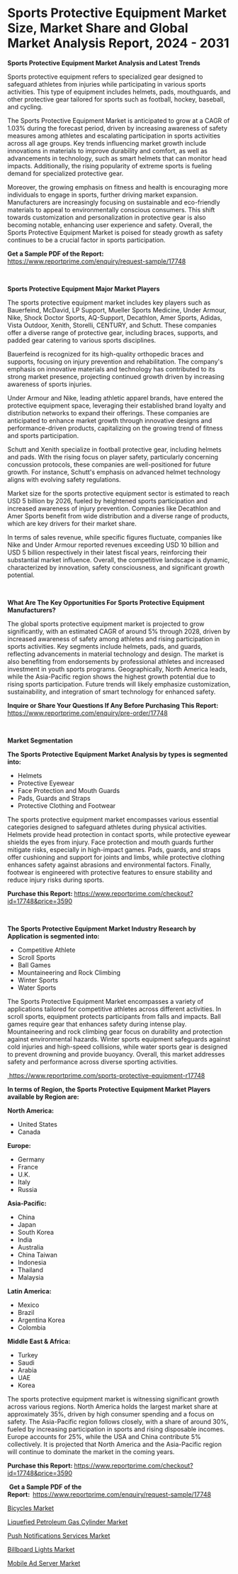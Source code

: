 <p><h1>Sports Protective Equipment Market Size, Market Share and Global Market Analysis Report, 2024 - 2031</h1></p><p><strong>Sports Protective Equipment Market Analysis and Latest Trends</strong></p>
<p><p>Sports protective equipment refers to specialized gear designed to safeguard athletes from injuries while participating in various sports activities. This type of equipment includes helmets, pads, mouthguards, and other protective gear tailored for sports such as football, hockey, baseball, and cycling. </p><p>The Sports Protective Equipment Market is anticipated to grow at a CAGR of 1.03% during the forecast period, driven by increasing awareness of safety measures among athletes and escalating participation in sports activities across all age groups. Key trends influencing market growth include innovations in materials to improve durability and comfort, as well as advancements in technology, such as smart helmets that can monitor head impacts. Additionally, the rising popularity of extreme sports is fueling demand for specialized protective gear.</p><p>Moreover, the growing emphasis on fitness and health is encouraging more individuals to engage in sports, further driving market expansion. Manufacturers are increasingly focusing on sustainable and eco-friendly materials to appeal to environmentally conscious consumers. This shift towards customization and personalization in protective gear is also becoming notable, enhancing user experience and safety. Overall, the Sports Protective Equipment Market is poised for steady growth as safety continues to be a crucial factor in sports participation.</p></p>
<p><strong>Get a Sample PDF of the Report:&nbsp;</strong> <a href="https://www.reportprime.com/enquiry/request-sample/17748?utm_campaign=41&utm_medium=2&utm_source=Github&utm_content=ia&utm_term=20112024&utm_id=sports-protective-equipment">https://www.reportprime.com/enquiry/request-sample/17748</a></p>
<p>&nbsp;</p>
<p><strong>Sports Protective Equipment Major Market Players</strong></p>
<p><p>The sports protective equipment market includes key players such as Bauerfeind, McDavid, LP Support, Mueller Sports Medicine, Under Armour, Nike, Shock Doctor Sports, AQ-Support, Decathlon, Amer Sports, Adidas, Vista Outdoor, Xenith, Storelli, CENTURY, and Schutt. These companies offer a diverse range of protective gear, including braces, supports, and padded gear catering to various sports disciplines.</p><p>Bauerfeind is recognized for its high-quality orthopedic braces and supports, focusing on injury prevention and rehabilitation. The company's emphasis on innovative materials and technology has contributed to its strong market presence, projecting continued growth driven by increasing awareness of sports injuries.</p><p>Under Armour and Nike, leading athletic apparel brands, have entered the protective equipment space, leveraging their established brand loyalty and distribution networks to expand their offerings. These companies are anticipated to enhance market growth through innovative designs and performance-driven products, capitalizing on the growing trend of fitness and sports participation.</p><p>Schutt and Xenith specialize in football protective gear, including helmets and pads. With the rising focus on player safety, particularly concerning concussion protocols, these companies are well-positioned for future growth. For instance, Schutt's emphasis on advanced helmet technology aligns with evolving safety regulations.</p><p>Market size for the sports protective equipment sector is estimated to reach USD 5 billion by 2026, fueled by heightened sports participation and increased awareness of injury prevention. Companies like Decathlon and Amer Sports benefit from wide distribution and a diverse range of products, which are key drivers for their market share.</p><p>In terms of sales revenue, while specific figures fluctuate, companies like Nike and Under Armour reported revenues exceeding USD 10 billion and USD 5 billion respectively in their latest fiscal years, reinforcing their substantial market influence. Overall, the competitive landscape is dynamic, characterized by innovation, safety consciousness, and significant growth potential.</p></p>
<p>&nbsp;</p>
<p><strong>What Are The Key Opportunities For Sports Protective Equipment Manufacturers?</strong></p>
<p><p>The global sports protective equipment market is projected to grow significantly, with an estimated CAGR of around 5% through 2028, driven by increased awareness of safety among athletes and rising participation in sports activities. Key segments include helmets, pads, and guards, reflecting advancements in material technology and design. The market is also benefiting from endorsements by professional athletes and increased investment in youth sports programs. Geographically, North America leads, while the Asia-Pacific region shows the highest growth potential due to rising sports participation. Future trends will likely emphasize customization, sustainability, and integration of smart technology for enhanced safety.</p></p>
<p><strong>Inquire or Share Your Questions If Any Before Purchasing This Report:</strong> <a href="https://www.reportprime.com/enquiry/pre-order/17748?utm_campaign=41&utm_medium=2&utm_source=Github&utm_content=ia&utm_term=20112024&utm_id=sports-protective-equipment">https://www.reportprime.com/enquiry/pre-order/17748</a></p>
<p>&nbsp;</p>
<p><strong>Market Segmentation</strong></p>
<p><strong>The Sports Protective Equipment Market Analysis by types is segmented into:</strong></p>
<p><ul><li>Helmets</li><li>Protective Eyewear</li><li>Face Protection and Mouth Guards</li><li>Pads, Guards and Straps</li><li>Protective Clothing and Footwear</li></ul></p>
<p><p>The sports protective equipment market encompasses various essential categories designed to safeguard athletes during physical activities. Helmets provide head protection in contact sports, while protective eyewear shields the eyes from injury. Face protection and mouth guards further mitigate risks, especially in high-impact games. Pads, guards, and straps offer cushioning and support for joints and limbs, while protective clothing enhances safety against abrasions and environmental factors. Finally, footwear is engineered with protective features to ensure stability and reduce injury risks during sports.</p></p>
<p><strong>Purchase this Report:&nbsp;</strong><a href="https://www.reportprime.com/checkout?id=17748&price=3590&utm_campaign=41&utm_medium=2&utm_source=Github&utm_content=ia&utm_term=20112024&utm_id=sports-protective-equipment">https://www.reportprime.com/checkout?id=17748&price=3590</a></p>
<p>&nbsp;</p>
<p><strong>The Sports Protective Equipment Market Industry Research by Application is segmented into:</strong></p>
<p><ul><li>Competitive Athlete</li><li>Scroll Sports</li><li>Ball Games</li><li>Mountaineering and Rock Climbing</li><li>Winter Sports</li><li>Water Sports</li></ul></p>
<p><p>The Sports Protective Equipment Market encompasses a variety of applications tailored for competitive athletes across different activities. In scroll sports, equipment protects participants from falls and impacts. Ball games require gear that enhances safety during intense play. Mountaineering and rock climbing gear focus on durability and protection against environmental hazards. Winter sports equipment safeguards against cold injuries and high-speed collisions, while water sports gear is designed to prevent drowning and provide buoyancy. Overall, this market addresses safety and performance across diverse sporting activities.</p></p>
<p><a href="https://www.reportprime.com/sports-protective-equipment-r17748?utm_campaign=41&utm_medium=2&utm_source=Github&utm_content=ia&utm_term=20112024&utm_id=sports-protective-equipment">&nbsp;https://www.reportprime.com/sports-protective-equipment-r17748</a></p>
<p><strong>In terms of Region, the Sports Protective Equipment Market Players available by Region are:</strong></p>
<p>
    <p> <strong> North America: </strong>
        <ul>
            <li>United States</li>
            <li>Canada</li>
        </ul>
        </p> 
    <p> <strong> Europe: </strong>
        <ul>
            <li>Germany</li>
            <li>France</li>
            <li>U.K.</li>
            <li>Italy</li>
            <li>Russia</li>
        </ul>
        </p> 
    <p> <strong> Asia-Pacific: </strong>
        <ul>
            <li>China</li>
            <li>Japan</li>
            <li>South Korea</li>
            <li>India</li>
            <li>Australia</li>
            <li>China Taiwan</li>
            <li>Indonesia</li>
            <li>Thailand</li>
            <li>Malaysia</li>
        </ul>
        </p> 
    <p> <strong> Latin America: </strong>
        <ul>
            <li>Mexico</li>
            <li>Brazil</li>
            <li>Argentina Korea</li>
            <li>Colombia</li>
        </ul>
        </p> 
    <p> <strong> Middle East & Africa: </strong>
        <ul>
            <li>Turkey</li>
            <li>Saudi</li>
            <li>Arabia</li>
            <li>UAE</li>
            <li>Korea</li>
        </ul>
    </p>
    </p>
<p><p>The sports protective equipment market is witnessing significant growth across various regions. North America holds the largest market share at approximately 35%, driven by high consumer spending and a focus on safety. The Asia-Pacific region follows closely, with a share of around 30%, fueled by increasing participation in sports and rising disposable incomes. Europe accounts for 25%, while the USA and China contribute 5% collectively. It is projected that North America and the Asia-Pacific region will continue to dominate the market in the coming years.</p></p>
<p><strong>Purchase this Report: </strong><a href="https://www.reportprime.com/checkout?id=17748&price=3590&utm_campaign=41&utm_medium=2&utm_source=Github&utm_content=ia&utm_term=20112024&utm_id=sports-protective-equipment">https://www.reportprime.com/checkout?id=17748&price=3590</a></p>
<p>&nbsp;<strong>Get a Sample PDF of the Report:&nbsp;&nbsp;</strong><a href="https://www.reportprime.com/enquiry/request-sample/17748?utm_campaign=41&utm_medium=2&utm_source=Github&utm_content=ia&utm_term=20112024&utm_id=sports-protective-equipment">https://www.reportprime.com/enquiry/request-sample/17748</a></p>
<p><strong></strong></p>
<p><p><a href="https://github.com/abbislposival/Market-Research-Report-List-1/blob/main/bicycles-market.md?utm_campaign=41&utm_medium=2&utm_source=Github&utm_content=ia&utm_term=20112024&utm_id=sports-protective-equipment">Bicycles Market</a></p><p><a href="https://www.linkedin.com/pulse/market-forecasting-change-global-liquefied-petroleum-gas-cylinder-gshzc?utm_campaign=41&utm_medium=2&utm_source=Github&utm_content=ia&utm_term=20112024&utm_id=sports-protective-equipment">Liquefied Petroleum Gas Cylinder Market</a></p><p><a href="https://issuu.com/reportprime-2/docs/push-notifications-services-market-_59844c492a2eee?utm_campaign=41&utm_medium=2&utm_source=Github&utm_content=ia&utm_term=20112024&utm_id=sports-protective-equipment">Push Notifications Services Market</a></p><p><a href="https://www.linkedin.com/pulse/billboard-lights-market-size-share-growth-analysis-type-application-c8f2e?utm_campaign=41&utm_medium=2&utm_source=Github&utm_content=ia&utm_term=20112024&utm_id=sports-protective-equipment">Billboard Lights Market</a></p><p><a href="https://issuu.com/reportprime-2/docs/mobile-ad-server-market-size-2030.p_e52fb3fa36e825?utm_campaign=41&utm_medium=2&utm_source=Github&utm_content=ia&utm_term=20112024&utm_id=sports-protective-equipment">Mobile Ad Server Market</a></p></p>